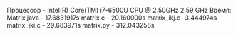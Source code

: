 Процессор - Intel(R) Core(TM) i7-6500U CPU @ 2.50GHz   2.59 GHz
Время:
Matrix.java - 17.6831917s
matrix.c - 20.160000s
matrix_ikj.c- 3.444974s
matrix_jki.c - 29.683971s
matrix.py - 312.043258s
